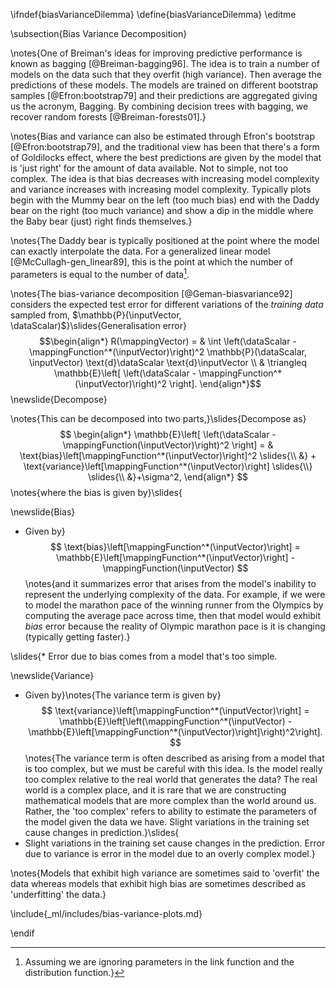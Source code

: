 \ifndef{biasVarianceDilemma}
\define{biasVarianceDilemma}
\editme

\subsection{Bias Variance Decomposition}

\notes{One of Breiman's ideas for improving predictive performance is known
as bagging [@Breiman-bagging96]. The idea is to train a number of
models on the data such that they overfit (high variance). Then
average the predictions of these models. The models are trained on
different bootstrap samples [@Efron:bootstrap79] and their predictions
are aggregated giving us the acronym, Bagging. By combining decision
trees with bagging, we recover random forests [@Breiman-forests01].}

\notes{Bias and variance can also be estimated through Efron's
bootstrap [@Efron:bootstrap79], and the traditional view has been that
there's a form of Goldilocks effect, where the best predictions are
given by the model that is 'just right' for the amount of data
available. Not to simple, not too complex. The idea is that bias
decreases with increasing model complexity and variance increases with
increasing model complexity. Typically plots begin with the Mummy bear
on the left (too much bias) end with the Daddy bear on the right (too
much variance) and show a dip in the middle where the Baby bear (just)
right finds themselves.}

\notes{The Daddy bear is typically positioned at the point where the
model can exactly interpolate the data. For a generalized
linear model [@McCullagh-gen_linear89], this is the point at which the
number of parameters is equal to the number of data[^assuming].

[^assuming]: Assuming we are ignoring parameters in the link function and the distribution function.}

\notes{The bias-variance decomposition [@Geman-biasvariance92] considers the expected test error for different variations of the *training data* sampled from, $\mathbb{P}(\inputVector, \dataScalar)$}\slides{Generalisation error}
$$\begin{align*}
R(\mappingVector) = & \int \left(\dataScalar - \mappingFunction^*(\inputVector)\right)^2 \mathbb{P}(\dataScalar, \inputVector) \text{d}\dataScalar \text{d}\inputVector \\
& \triangleq \mathbb{E}\left[ \left(\dataScalar - \mappingFunction^*(\inputVector)\right)^2 \right].
\end{align*}$$
\newslide{Decompose}

\notes{This can be decomposed into two parts,}\slides{Decompose as}
$$
\begin{align*}
\mathbb{E}\left[ \left(\dataScalar - \mappingFunction(\inputVector)\right)^2 \right] = & \text{bias}\left[\mappingFunction^*(\inputVector)\right]^2 \slides{\\
&} + \text{variance}\left[\mappingFunction^*(\inputVector)\right] \slides{\\} \slides{\\ &}+\sigma^2,
\end{align*}
$$
\notes{where the bias is given by}\slides{

\newslide{Bias}

* Given by}
  $$
  \text{bias}\left[\mappingFunction^*(\inputVector)\right] =
\mathbb{E}\left[\mappingFunction^*(\inputVector)\right] - \mappingFunction(\inputVector)
$$
\notes{and it summarizes error that arises from the model's inability to represent the underlying complexity of the data. For example, if we were to model the marathon pace of the winning runner from the Olympics by computing the average pace across time, then that model would exhibit *bias* error because the reality of Olympic marathon pace is it is changing (typically getting faster).}

\slides{* Error due to bias comes from a model that's too simple.

\newslide{Variance}

* Given by}\notes{The variance term is given by}
  $$
  \text{variance}\left[\mappingFunction^*(\inputVector)\right] = \mathbb{E}\left[\left(\mappingFunction^*(\inputVector) - \mathbb{E}\left[\mappingFunction^*(\inputVector)\right]\right)^2\right].
  $$
\notes{The variance term is often described as arising from a model that is too complex, but we must be careful with this idea. Is the model really too complex relative to the real world that generates the data? The real world is a complex place, and it is rare that we are constructing mathematical models that are more complex than the world around us. Rather, the 'too complex' refers to ability to estimate the parameters of the model given the data we have. Slight variations in the training set cause changes in prediction.}\slides{
* Slight variations in the training set cause changes in the prediction. Error due to variance is error in the model due to an overly complex model.}

\notes{Models that exhibit high variance are sometimes said to 'overfit' the data whereas models that exhibit high bias are sometimes described as 'underfitting' the data.}

\include{_ml/includes/bias-variance-plots.md}

\endif
